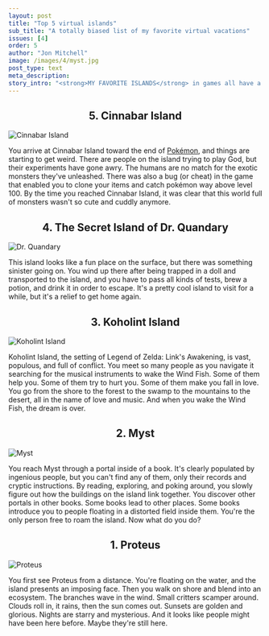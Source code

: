 ```yaml
---
layout: post
title: "Top 5 virtual islands"
sub_title: "A totally biased list of my favorite virtual vacations"
issues: [4]
order: 5
author: "Jon Mitchell"
image: /images/4/myst.jpg
post_type: text
meta_description: 
story_intro: "<strong>MY FAVORITE ISLANDS</strong> in games all have a dreamlike, unsettling mystery to them. They remind me of each other. In my imagination, they're almost just different aspects of one island."
---
```

<center><h2>5. Cinnabar Island</h2></center>

<div>
    <img src='/images/4/cinnabar.png' alt='Cinnabar Island'>
</div>

You arrive at Cinnabar Island toward the end of [Pokémon](http://www.pokemon.com/), and things are starting to get weird. There are people on the island trying to play God, but their experiments have gone awry. The humans are no match for the exotic monsters they've unleashed. There was also a bug (or cheat) in the game that enabled you to clone your items and catch pokémon way above level 100. By the time you reached Cinnabar Island, it was clear that this world full of monsters wasn't so cute and cuddly anymore.

<center><h2>4. The Secret Island of Dr. Quandary</h2></center>

<div>
    <img src='/images/4/quandary.jpg' alt='Dr. Quandary'>
</div>

This island looks like a fun place on the surface, but there was something sinister going on. You wind up there after being trapped in a doll and transported to the island, and you have to pass all kinds of tests, brew a potion, and drink it in order to escape. It's a pretty cool island to visit for a while, but it's a relief to get home again.

<center><h2>3. Koholint Island</h2></center>

<div>
    <img src='/images/4/koholint.jpg' alt='Koholint Island'>
</div>

Koholint Island, the setting of Legend of Zelda: Link's Awakening, is vast, populous, and full of conflict. You meet so many people as you navigate it searching for the musical instruments to wake the Wind Fish. Some of them help you. Some of them try to hurt you. Some of them make you fall in love. You go from the shore to the forest to the swamp to the mountains to the desert, all in the name of love and music. And when you wake the Wind Fish, the dream is over.

<center><h2>2. Myst</h2></center>

<div>
    <img src='/images/4/myst.jpg' alt='Myst'>
</div>

You reach Myst through a portal inside of a book. It's clearly populated by ingenious people, but you can't find any of them, only their records and cryptic instructions. By reading, exploring, and poking around, you slowly figure out how the buildings on the island link together. You discover other portals in other books. Some books lead to other places. Some books introduce you to people floating in a distorted field inside them. You're the only person free to roam the island. Now what do you do?

<center><h2>1. Proteus</h2></center>

<div>
    <img src='/images/4/proteus.png' alt='Proteus'>
</div>

You first see Proteus from a distance. You're floating on the water, and the island presents an imposing face. Then you walk on shore and blend into an ecosystem. The branches wave in the wind. Small critters scamper around. Clouds roll in, it rains, then the sun comes out. Sunsets are golden and glorious. Nights are starry and mysterious. And it looks like people might have been here before. Maybe they're still here.